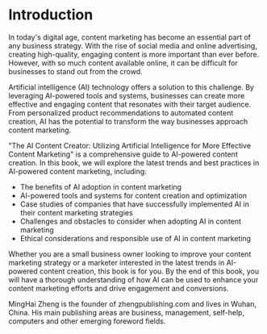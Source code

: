 # Introduction

In today's digital age, content marketing has become an essential part of any business strategy. With the rise of social media and online advertising, creating high-quality, engaging content is more important than ever before. However, with so much content available online, it can be difficult for businesses to stand out from the crowd.

Artificial intelligence (AI) technology offers a solution to this challenge. By leveraging AI-powered tools and systems, businesses can create more effective and engaging content that resonates with their target audience. From personalized product recommendations to automated content creation, AI has the potential to transform the way businesses approach content marketing.

"The AI Content Creator: Utilizing Artificial Intelligence for More Effective Content Marketing" is a comprehensive guide to AI-powered content creation. In this book, we will explore the latest trends and best practices in AI-powered content marketing, including:

* The benefits of AI adoption in content marketing
* AI-powered tools and systems for content creation and optimization
* Case studies of companies that have successfully implemented AI in their content marketing strategies
* Challenges and obstacles to consider when adopting AI in content marketing
* Ethical considerations and responsible use of AI in content marketing

Whether you are a small business owner looking to improve your content marketing strategy or a marketer interested in the latest trends in AI-powered content creation, this book is for you. By the end of this book, you will have a thorough understanding of how AI can be used to enhance your content marketing efforts and drive engagement and conversions.

MingHai Zheng is the founder of zhengpublishing.com and lives in Wuhan, China. His main publishing areas are business, management, self-help, computers and other emerging foreword fields.
